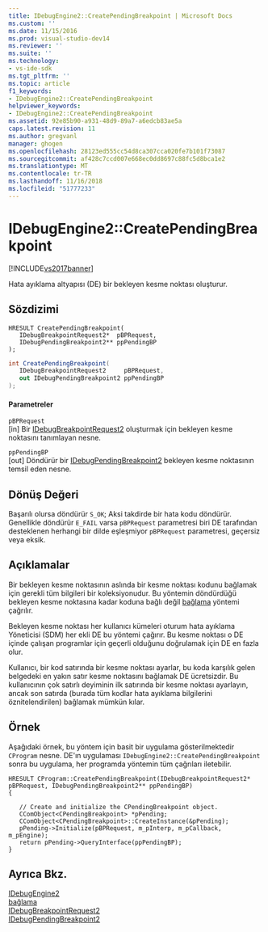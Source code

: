 ```yaml
---
title: IDebugEngine2::CreatePendingBreakpoint | Microsoft Docs
ms.custom: ''
ms.date: 11/15/2016
ms.prod: visual-studio-dev14
ms.reviewer: ''
ms.suite: ''
ms.technology:
- vs-ide-sdk
ms.tgt_pltfrm: ''
ms.topic: article
f1_keywords:
- IDebugEngine2::CreatePendingBreakpoint
helpviewer_keywords:
- IDebugEngine2::CreatePendingBreakpoint
ms.assetid: 92e85b90-a931-48d9-89a7-a6edcb83ae5a
caps.latest.revision: 11
ms.author: gregvanl
manager: ghogen
ms.openlocfilehash: 28123ed555cc54d8ca307cca020fe7b101f73087
ms.sourcegitcommit: af428c7ccd007e668ec0dd8697c88fc5d8bca1e2
ms.translationtype: MT
ms.contentlocale: tr-TR
ms.lasthandoff: 11/16/2018
ms.locfileid: "51777233"
---
```

# <a name="idebugengine2creatependingbreakpoint"></a>IDebugEngine2::CreatePendingBreakpoint
[!INCLUDE[vs2017banner](../../../includes/vs2017banner.md)]

Hata ayıklama altyapısı (DE) bir bekleyen kesme noktası oluşturur.  
  
## <a name="syntax"></a>Sözdizimi  
  
```cpp#  
HRESULT CreatePendingBreakpoint(   
   IDebugBreakpointRequest2*  pBPRequest,  
   IDebugPendingBreakpoint2** ppPendingBP  
);  
```  
  
```csharp  
int CreatePendingBreakpoint(   
   IDebugBreakpointRequest2     pBPRequest,  
   out IDebugPendingBreakpoint2 ppPendingBP  
);  
```  
  
#### <a name="parameters"></a>Parametreler  
 `pBPRequest`  
 [in] Bir [IDebugBreakpointRequest2](../../../extensibility/debugger/reference/idebugbreakpointrequest2.md) oluşturmak için bekleyen kesme noktasını tanımlayan nesne.  
  
 `ppPendingBP`  
 [out] Döndürür bir [IDebugPendingBreakpoint2](../../../extensibility/debugger/reference/idebugpendingbreakpoint2.md) bekleyen kesme noktasının temsil eden nesne.  
  
## <a name="return-value"></a>Dönüş Değeri  
 Başarılı olursa döndürür `S_OK`; Aksi takdirde bir hata kodu döndürür. Genellikle döndürür `E_FAIL` varsa `pBPRequest` parametresi biri DE tarafından desteklenen herhangi bir dilde eşleşmiyor `pBPRequest` parametresi, geçersiz veya eksik.  
  
## <a name="remarks"></a>Açıklamalar  
 Bir bekleyen kesme noktasının aslında bir kesme noktası kodunu bağlamak için gerekli tüm bilgileri bir koleksiyonudur. Bu yöntemin döndürdüğü bekleyen kesme noktasına kadar koduna bağlı değil [bağlama](../../../extensibility/debugger/reference/idebugpendingbreakpoint2-bind.md) yöntemi çağrılır.  
  
 Bekleyen kesme noktası her kullanıcı kümeleri oturum hata ayıklama Yöneticisi (SDM) her ekli DE bu yöntemi çağırır. Bu kesme noktası o DE içinde çalışan programlar için geçerli olduğunu doğrulamak için DE en fazla olur.  
  
 Kullanıcı, bir kod satırında bir kesme noktası ayarlar, bu koda karşılık gelen belgedeki en yakın satır kesme noktasını bağlamak DE ücretsizdir. Bu kullanıcının çok satırlı deyiminin ilk satırında bir kesme noktası ayarlayın, ancak son satırda (burada tüm kodlar hata ayıklama bilgilerini öznitelendirilen) bağlamak mümkün kılar.  
  
## <a name="example"></a>Örnek  
 Aşağıdaki örnek, bu yöntem için basit bir uygulama gösterilmektedir `CProgram` nesne. DE'ın uygulaması `IDebugEngine2::CreatePendingBreakpoint` sonra bu uygulama, her programda yöntemin tüm çağrıları iletebilir.  
  
```  
HRESULT CProgram::CreatePendingBreakpoint(IDebugBreakpointRequest2* pBPRequest, IDebugPendingBreakpoint2** ppPendingBP)     
{    
  
   // Create and initialize the CPendingBreakpoint object.  
   CComObject<CPendingBreakpoint> *pPending;    
   CComObject<CPendingBreakpoint>::CreateInstance(&pPending);    
   pPending->Initialize(pBPRequest, m_pInterp, m_pCallback, m_pEngine);    
   return pPending->QueryInterface(ppPendingBP);    
}    
```  
  
## <a name="see-also"></a>Ayrıca Bkz.  
 [IDebugEngine2](../../../extensibility/debugger/reference/idebugengine2.md)   
 [bağlama](../../../extensibility/debugger/reference/idebugpendingbreakpoint2-bind.md)   
 [IDebugBreakpointRequest2](../../../extensibility/debugger/reference/idebugbreakpointrequest2.md)   
 [IDebugPendingBreakpoint2](../../../extensibility/debugger/reference/idebugpendingbreakpoint2.md)

